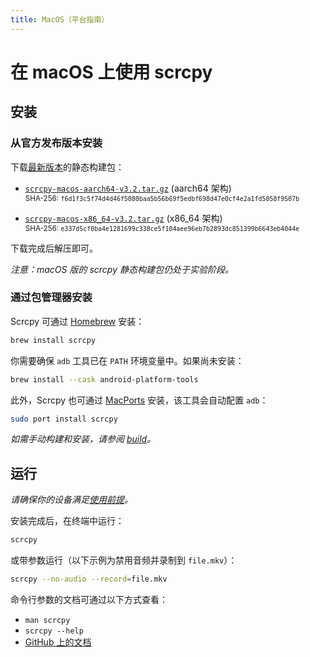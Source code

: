 ```yaml
---
title: MacOS（平台指南）
---
```


# 在 macOS 上使用 scrcpy

## 安装

### 从官方发布版本安装

下载[最新版本]的静态构建包：

- [`scrcpy-macos-aarch64-v3.2.tar.gz`][direct-macos-aarch64] (aarch64 架构)  
  <sub>SHA-256: `f6d1f3c5f74d4d46f5080baa5b56b69f5edbf698d47e0cf4e2a1fd5058f9507b`</sub>

- [`scrcpy-macos-x86_64-v3.2.tar.gz`][direct-macos-x86_64] (x86_64 架构)  
  <sub>SHA-256: `e337d5cf0ba4e1281699c338ce5f104aee96eb7b2893dc851399b6643eb4044e`</sub>

[最新版本]: https://github.com/Genymobile/scrcpy/releases/latest
[direct-macos-aarch64]: https://github.com/Genymobile/scrcpy/releases/download/v3.2/scrcpy-macos-aarch64-v3.2.tar.gz
[direct-macos-x86_64]: https://github.com/Genymobile/scrcpy/releases/download/v3.2/scrcpy-macos-x86_64-v3.2.tar.gz

下载完成后解压即可。

_注意：macOS 版的 scrcpy 静态构建包仍处于实验阶段。_

### 通过包管理器安装

Scrcpy 可通过 [Homebrew] 安装：

```bash
brew install scrcpy
```

[Homebrew]: https://brew.sh/

你需要确保 `adb` 工具已在 `PATH` 环境变量中。如果尚未安装：

```bash
brew install --cask android-platform-tools
```

此外，Scrcpy 也可通过 [MacPorts] 安装，该工具会自动配置 `adb`：

```bash
sudo port install scrcpy
```

[MacPorts]: https://www.macports.org/

_如需手动构建和安装，请参阅 [build](/zhHans/reference/scrcpy/build)。_

## 运行

_请确保你的设备满足[使用前提](/zhHans/reference/scrcpy/#prerequisites)。_

安装完成后，在终端中运行：

```bash
scrcpy
```

或带参数运行（以下示例为禁用音频并录制到 `file.mkv`）：

```bash
scrcpy --no-audio --record=file.mkv
```

命令行参数的文档可通过以下方式查看：
- `man scrcpy`
- `scrcpy --help`
- [GitHub 上的文档](/zhHans/reference/scrcpy/)